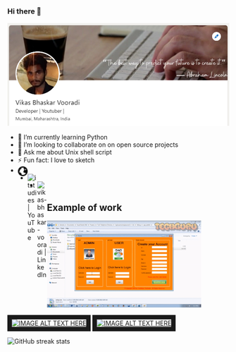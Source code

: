### Hi there 👋

![Developer | YouTuber](https://github.com/codeholic24/codeholic24/blob/main/Banner.PNG)

- 🌱 I’m currently learning Python  
- 👯 I’m looking to collaborate on on open source projects  
- 💬 Ask me about Unix shell script  
- ⚡ Fun fact: I love to sketch 
- [<img align="left" alt="shayaaz.weebly.com" width="22px" src="https://raw.githubusercontent.com/iconic/open-iconic/master/svg/globe.svg" />][website]
- [<img align="left" alt="itstudies | YouTube" width="22px" src="https://cdn.jsdelivr.net/npm/simple-icons@v3/icons/youtube.svg" />][youtube]
- [<img align="left" alt="vikas-bhaskar-vooradi | LinkedIn" width="22px" src="https://cdn.jsdelivr.net/npm/simple-icons@v3/icons/linkedin.svg" />][linkedin]

## Example of work 
<img src="https://github.com/codeholic24/codeholic24/blob/main/example.gif" alt="Mini_Project" width="350">

<a href="https://www.youtube.com/watch?v=u-vEzFgQJhY&t=169s
" target="_blank"><img src="http://img.youtube.com/vi/u-vEzFgQJhY/mqdefault.jpg" 
alt="IMAGE ALT TEXT HERE" width="350" height="180" border="10" /></a> <a href="https://youtu.be/h5VgOU8JPlk?list=PLBFjBwVDBdyDdZKY6Mi4GnPbUrno3gACQ
" target="_blank"><img src="http://img.youtube.com/vi/h5VgOU8JPlk/mqdefault.jpg" 
alt="IMAGE ALT TEXT HERE" width="350" height="180" border="10" /></a>

 
![GitHub streak stats](https://github-readme-streak-stats.herokuapp.com/?user=codeholic24)  

[website]: http://shayaaz.weebly.com
[youtube]: https://www.youtube.com/channel/UC3o5ofZCvRvBGAW6NYmMjRQ
[linkedin]: https://www.linkedin.com/in/vikas-bhaskar-vooradi/

